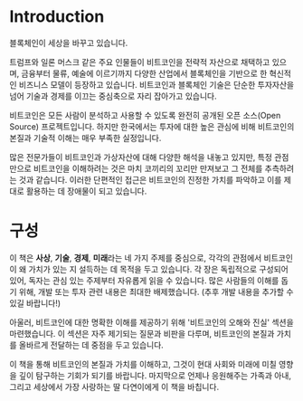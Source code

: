 # Introduction

블록체인이 세상을 바꾸고 있습니다.

트럼프와 일론 머스크 같은 주요 인물들이 비트코인을 전략적 자산으로 채택하고 있으며, 금융부터 물류, 예술에 이르기까지 다양한 산업에서 블록체인을 기반으로 한 혁신적인 비즈니스 모델이 등장하고 있습니다. 비트코인과 블록체인 기술은 단순한 투자자산을 넘어 기술과 경제를 이끄는 중심축으로 자리 잡아가고 있습니다.

비트코인은 모든 사람이 분석하고 사용할 수 있도록 완전히 공개된 오픈 소스(Open Source) 프로젝트입니다. 하지만 한국에서는 투자에 대한 높은 관심에 비해 비트코인의 본질과 기술적 이해는 매우 부족한 실정입니다.

많은 전문가들이 비트코인과 가상자산에 대해 다양한 해석을 내놓고 있지만, 특정 관점만으로 비트코인을 이해하려는 것은 마치 코끼리의 꼬리만 만져보고 그 전체를 추측하려는 것과 같습니다. 이러한 단편적인 접근은 비트코인의 진정한 가치를 파악하고 이를 제대로 활용하는 데 장애물이 되고 있습니다.

# 구성

이 책은 **사상**, **기술**, **경제**, **미래**라는 네 가지 주제를 중심으로, 각각의 관점에서 비트코인이 왜 가치가 있는 지 설득하는 데 목적을 두고 있습니다. 각 장은 독립적으로 구성되어 있어, 독자는 관심 있는 주제부터 자유롭게 읽을 수 있습니다. 많은 사람들의 이해를 돕기 위해, 개발 또는 투자 관련 내용은 최대한 배제했습니다. (추후 개발 내용을 추가할 수 있길 바랍니다!)

아울러, 비트코인에 대한 명확한 이해를 제공하기 위해 '비트코인의 오해와 진실' 섹션을 마련했습니다. 이 섹션은 자주 제기되는 질문과 비판을 다루며, 비트코인의 본질과 가치를 올바르게 전달하는 데 중점을 두고 있습니다.

이 책을 통해 비트코인의 본질과 가치를 이해하고, 그것이 현대 사회와 미래에 미칠 영향을 깊이 탐구하는 기회가 되기를 바랍니다.
마지막으로 언제나 응원해주는 가족과 아내, 그리고 세상에서 가장 사랑하는 딸 다연이에게 이 책을 바칩니다.
